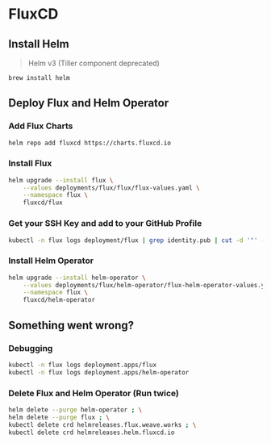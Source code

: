 # FluxCD

## Install Helm
> Helm v3 (Tiller component deprecated)
```bash
brew install helm
```

## Deploy Flux and Helm Operator

### Add Flux Charts
```bash
helm repo add fluxcd https://charts.fluxcd.io
```

### Install Flux

```bash
helm upgrade --install flux \
    --values deployments/flux/flux/flux-values.yaml \
    --namespace flux \
    fluxcd/flux
```

### Get your SSH Key and add to your GitHub Profile

```bash
kubectl -n flux logs deployment/flux | grep identity.pub | cut -d '"' -f2
```

### Install Helm Operator

```bash
helm upgrade --install helm-operator \
    --values deployments/flux/helm-operator/flux-helm-operator-values.yaml \
    --namespace flux \
    fluxcd/helm-operator
```

## Something went wrong?

### Debugging

```bash
kubectl -n flux logs deployment.apps/flux
kubectl -n flux logs deployment.apps/helm-operator
```

### Delete Flux and Helm Operator (Run twice)

```bash
helm delete --purge helm-operator ; \
helm delete --purge flux ; \
kubectl delete crd helmreleases.flux.weave.works ; \
kubectl delete crd helmreleases.helm.fluxcd.io
```
